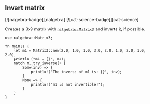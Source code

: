 ## Invert matrix
[![nalgebra-badge]][nalgebra] [![cat-science-badge]][cat-science]

Creates a 3x3 matrix with [`nalgebra::Matrix3`] and inverts it, if possible.

```rust,edition2021
use nalgebra::Matrix3;

fn main() {
    let m1 = Matrix3::new(2.0, 1.0, 1.0, 3.0, 2.0, 1.0, 2.0, 1.0, 2.0);
    println!("m1 = {}", m1);
    match m1.try_inverse() {
        Some(inv) => {
            println!("The inverse of m1 is: {}", inv);
        }
        None => {
            println!("m1 is not invertible!");
        }
    }
}
```

[`nalgebra::Matrix3`]: https://docs.rs/nalgebra/*/nalgebra/base/type.Matrix3.html
